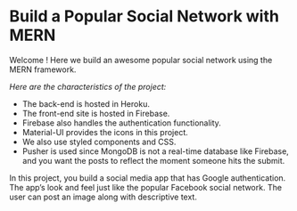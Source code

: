 # Build a Popular Social Network with MERN

Welcome ! Here we build an awesome popular social network using the MERN framework.

_Here are the characteristics of the project:_

- The back-end is hosted in Heroku.
- The front-end site is hosted in Firebase.
- Firebase also handles the authentication functionality.
- Material-UI provides the icons in this project. 
- We also use styled components and CSS.
- Pusher is used since MongoDB is not a real-time database like Firebase, and you want the posts to reflect the moment someone hits the submit.

In this project, you build a social media app that has Google authentication. The app’s look and feel just like the popular Facebook social network. The user can post an image along with descriptive text.
